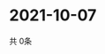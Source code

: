# 2021-10-07
  共 0条

  <!-- BEGIN -->
  <!-- 最后更新时间Thu Oct 07 2021 03:03:42 GMT+0000 (Coordinated Universal Time) -->
  
  <!-- END -->
  
  